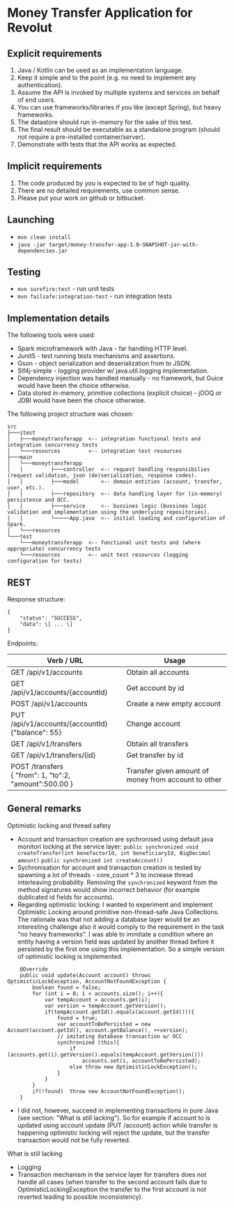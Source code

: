 # Money Transfer Application for Revolut

## Explicit requirements
1. Java / Kotlin can be used as an implementation language.
2. Keep it simple and to the point (e.g. no need to implement any authentication).
3. Assume the API is invoked by multiple systems and services on behalf of end users.
4. You can use frameworks/libraries if you like (except Spring), but heavy frameworks.
5. The datastore should run in-memory for the sake of this test.
6. The final result should be executable as a standalone program (should not require a pre-installed container/server).
7. Demonstrate with tests that the API works as expected.

## Implicit requirements
1. The code produced by you is expected to be of high quality.
2. There are no detailed requirements, use common sense.
3. Please put your work on github or bitbucket.

## Launching
- `mvn clean install`
- `java -jar target/money-transfer-app-1.0-SNAPSHOT-jar-with-dependencies.jar`

## Testing
- `mvn surefire:test` - run unit tests
- `mvn failsafe:integration-test` - run integration tests

## Implementation details

The following tools were used:
- Spark microframework with Java - far handling HTTP level.
- Junit5 - test running tests mechanisms and assertions.
- Gson - object serialization and deserialization from to JSON.
- Slf4j-simple - logging provider w/ java.util.logging implementation.
- Dependency injection was handled manually - no framework, but Guice would have been the choice otherwise.
- Data stored in-memory, primitive collections (explicit choice) - jOOQ or JDBI would have been the choice otherwise. 

The following project structure was chosen:
```
src
├───itest
│   ├───moneytransferapp  <-- integration functional tests and integration concurrency tests
│   └───resources         <-- integration test resources
├───main
│   └───moneytransferapp
│   │         ├───controller  <-- request handling responsibilies (request validation, json (de)serialization, response codes).
│   │         ├───model       <-- domain entities (account, transfer, user, etc.).
│   │         ├───repository  <-- data handling layer for (in-memory) persistence and OCC.
│   │         ├───service     <-- bussines logic (bussines logic validation and implementation using the underlying repositories).
|   |         └─────App.java  <-- initial loading and configuration of Spark.
│   └───resources
└───test
    └───moneytransferapp  <-- functional unit tests and (where appropriate) concurrency tests
    └───resources         <-- unit test resources (logging configuration for tests)
```

## REST 
Response structure:
```
{
    "status": "SUCCESS",
    "data": \[ ... \]
}
```
Endpoints:

| Verb / URL                        | Usage               |
| ----------------------------------|---------------------|
| GET  /api/v1/accounts             | Obtain all accounts |
| GET  /api/v1/accounts/{accountId} | Get account by id   |
| POST /api/v1/accounts             | Create a new empty account |
| PUT  /api/v1/accounts/{accountId}<br> {"balance": 55} | Change account |
| GET  /api/v1/transfers            | Obtain all transfers |
| GET  /api/v1/transfers/{id}       | Get transfer by id  |
| POST /transfers <br>{ "from": 1, "to":2, "amount":500.00 } | Transfer given amount of money from account to other

## General remarks
Optimistic locking and thread safety
- Account and transaction creation are sychronised using default java monitori locking at the service layer:
```public synchronized void createTransfer(int benefactorId, int beneficiaryId, BigDecimal amount)```
```public synchronized int createAccount()```
- Sychronisation for account and transaction creation is tested by spawning a lot of threads - core_count * 3 to increase thread interleaving probability. Removing the `synchronized` keyword from the method signatures would show incorrect behavior (for example dublicated id fields for accounts).
- Regarding optimistic locking: I wanted to experiment and implement Optimistic Locking around primitive non-thread-safe Java Collections. The rationale was that not adding a database layer would be an interesting challenge also it would comply to the requirement in the task "no heavy frameworks". I was able to immitate a condition where an entity having a version field was updated by another thread before it persisted by the first one using this implementation. So a simple version of optimistic locking is implemented.
```
    @Override
    public void update(Account account) throws OptimisticLockException, AccountNotFoundException {
        boolean found = false;
        for (int i = 0; i < accounts.size(); i++){
            var tempAccount = accounts.get(i);
            var version = tempAccount.getVersion();
            if(tempAccount.getId().equals(account.getId())){
                found = true;
                var accountToBePersisted = new Account(account.getId(), account.getBalance(), ++version);
                // imitating database transaction w/ OCC
                synchronized (this){
                    if (accounts.get(i).getVersion().equals(tempAccount.getVersion()))
                        accounts.set(i, accountToBePersisted);
                    else throw new OptimisticLockException();
                }
            }
        }
        if(!found)  throw new AccountNotFoundException();
    }
 ```
 - I did not, however, succeed in implementing transactions in pure Java (see section: "What is still lacking"). So for example if account to is updated using account update (PUT /account) action while transfer is happening optimistic locking will reject the update, but the transfer transaction would not be fully reverted.

What is still lacking
- Logging
- Transaction mechanism in the service layer for transfers does not handle all cases (when transfer to the second account fails due to OptimisticLockingException the transfer to the first account is not reverted leading to possible inconsistency).
